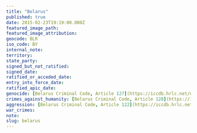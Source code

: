 ```yaml
---
title: "Belarus"
published: true
date: 2015-02-23T19:19:00.000Z
featured_image_path:
featured_image_attribution:
geocode: BLR
iso_code: BY
internal_note:
territory:
state_party:
signed_but_not_ratified:
signed_date:
ratified_or_acceded_date:
entry_into_force_date:
ratified_apic_date:
genocide: [Belarus Criminal Code, Article 127](https://iccdb.hrlc.net/data/doc/572/)
crimes_against_humanity: [Belarus Criminal Code, Article 128](https://iccdb.hrlc.net/data/doc/572/)
aggression: [Belarus Criminal Code, Article 122](https://iccdb.hrlc.net/data/doc/572/)
war_crimes:
note:
slug: belarus
---
```


